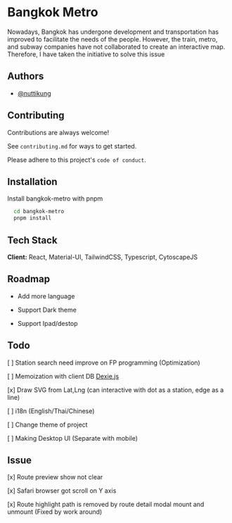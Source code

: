 # Bangkok Metro

Nowadays, Bangkok has undergone development and transportation has improved to facilitate the needs of the people. However, the train, metro, and subway companies have not collaborated to create an interactive map. Therefore, I have taken the initiative to solve this issue

## Authors

- [@nuttikung](https://github.com/nuttikung)

## Contributing

Contributions are always welcome!

See `contributing.md` for ways to get started.

Please adhere to this project's `code of conduct`.

## Installation

Install bangkok-metro with pnpm

```bash
  cd bangkok-metro
  pnpm install
```

## Tech Stack

**Client:** React, Material-UI, TailwindCSS, Typescript, CytoscapeJS

## Roadmap

- Add more language

- Support Dark theme

- Support Ipad/destop

## Todo

[ ] Station search need improve on FP programming (Optimization)

[ ] Memoization with client DB [Dexie.js](https://dexie.org)

[x] Draw SVG from Lat,Lng (can interactive with dot as a station, edge as a line)

[ ] i18n (English/Thai/Chinese)

[ ] Change theme of project

[ ] Making Desktop UI (Separate with mobile)

## Issue

[x] Route preview show not clear

[x] Safari browser got scroll on Y axis

[x] Route highlight path is removed by route detail modal mount and unmount (Fixed by work around)
